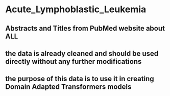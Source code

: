 # Acute_Lymphoblastic_Leukemia

## Abstracts and Titles from PubMed website about ALL

## the data is already cleaned and should be used directly without any further modifications

## the purpose of this data is to use it in creating Domain Adapted Transformers models

